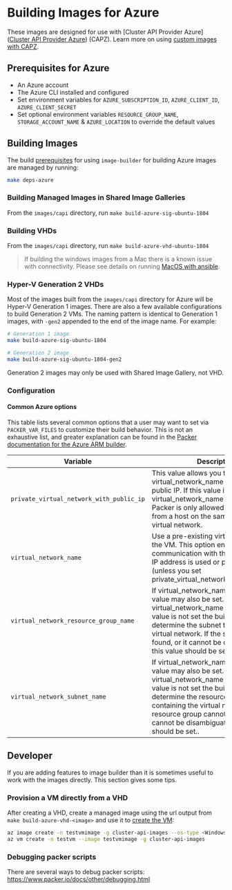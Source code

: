 # Building Images for Azure

These images are designed for use with [Cluster API Provider Azure]([Cluster API Provider Azure](https://capz.sigs.k8s.io/introduction.html#what-is-the-cluster-api-provider-azure)) (CAPZ). Learn more on using [custom images with CAPZ](https://capz.sigs.k8s.io/topics/custom-images.html).

## Prerequisites for Azure

- An Azure account
- The Azure CLI installed and configured
- Set environment variables for `AZURE_SUBSCRIPTION_ID`, `AZURE_CLIENT_ID`, `AZURE_CLIENT_SECRET`
- Set optional environment variables `RESOURCE_GROUP_NAME`, `STORAGE_ACCOUNT_NAME` & `AZURE_LOCATION` to override the default values

## Building Images

The build [prerequisites](../capi.md#prerequisites) for using `image-builder` for
building Azure images are managed by running:

```bash
make deps-azure
```

### Building Managed Images in Shared Image Galleries

From the `images/capi` directory, run `make build-azure-sig-ubuntu-1804`

### Building VHDs

From the `images/capi` directory, run `make build-azure-vhd-ubuntu-1804`

> If building the windows images from a Mac there is a known issue with connectivity. Please see details on running [MacOS with ansible](../windows/windows.md#macos-with-ansible).

### Hyper-V Generation 2 VHDs

Most of the images built from the `images/capi` directory for Azure will be Hyper-V Generation 1 images. There are also a few available configurations to build Generation 2 VMs. The naming pattern is identical to Generation 1 images, with `-gen2` appended to the end of the image name. For example:

```bash
# Generation 1 image
make build-azure-sig-ubuntu-1804

# Generation 2 image
make build-azure-sig-ubuntu-1804-gen2
```

Generation 2 images may only be used with Shared Image Gallery, not VHD.

### Configuration
#### Common Azure options

This table lists several common options that a user may want to set via
`PACKER_VAR_FILES` to customize their build behavior.  This is not an exhaustive
list, and greater explanation can be found in the
[Packer documentation for the Azure ARM builder](https://www.packer.io/docs/builders/azure/arm).

| Variable | Description | Default |
|----------|-------------|---------|
| `private_virtual_network_with_public_ip` | This value allows you to set a virtual_network_name and obtain a public IP. If this value is not set and virtual_network_name is defined Packer is only allowed to be executed from a host on the same subnet / virtual network. | `""` |
| `virtual_network_name` | Use a pre-existing virtual network for the VM. This option enables private communication with the VM, no public IP address is used or provisioned (unless you set private_virtual_network_with_public_ip). | `""` |
| `virtual_network_resource_group_name` | If virtual_network_name is set, this value may also be set. If virtual_network_name is set, and this value is not set the builder attempts to determine the subnet to use with the virtual network. If the subnet cannot be found, or it cannot be disambiguated, this value should be set. | `""` |
| `virtual_network_subnet_name` | If virtual_network_name is set, this value may also be set. If virtual_network_name is set, and this value is not set the builder attempts to determine the resource group containing the virtual network. If the resource group cannot be found, or it cannot be disambiguated, this value should be set.. | `""` |

## Developer

If you are adding features to image builder than it is sometimes useful to work with the images directly. This section gives some tips.

### Provision a VM directly from a VHD

After creating a VHD, create a managed image using the url output from `make build-azure-vhd-<image>` and use it to [create the VM](https://docs.microsoft.com/en-us/azure/virtual-machines/windows/build-image-with-packer#create-a-vm-from-the-packer-image): 

```bash
az image create -n testvmimage -g cluster-api-images --os-type <Windows/Linux> --source <storage url for vhd file>
az vm create -n testvm --image testvmimage -g cluster-api-images
```

### Debugging packer scripts
There are several ways to debug packer scripts: https://www.packer.io/docs/other/debugging.html